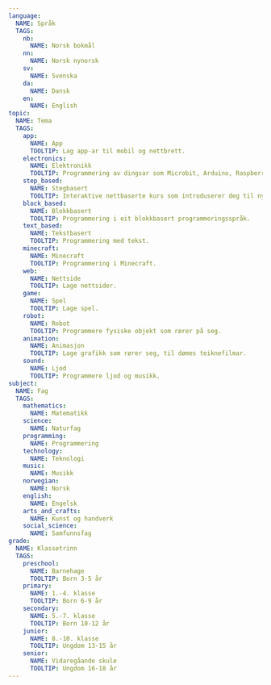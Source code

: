 ```yaml
---
language:
  NAME: Språk
  TAGS:
    nb:
      NAME: Norsk bokmål
    nn:
      NAME: Norsk nynorsk
    sv:
      NAME: Svenska
    da:
      NAME: Dansk
    en:
      NAME: English
topic:
  NAME: Tema
  TAGS:
    app:
      NAME: App
      TOOLTIP: Lag app-ar til mobil og nettbrett.
    electronics:
      NAME: Elektronikk
      TOOLTIP: Programmering av dingsar som Microbit, Arduino, Raspberry Pi, Lego Mindstorms m.m.
    step_based:
      NAME: Stegbasert
      TOOLTIP: Interaktive nettbaserte kurs som introduserer deg til nye konsept steg for steg.
    block_based:
      NAME: Blokkbasert
      TOOLTIP: Programmering i eit blokkbasert programmeringsspråk.
    text_based:
      NAME: Tekstbasert
      TOOLTIP: Programmering med tekst.
    minecraft:
      NAME: Minecraft
      TOOLTIP: Programmering i Minecraft.
    web:
      NAME: Nettside
      TOOLTIP: Lage nettsider.
    game:
      NAME: Spel
      TOOLTIP: Lage spel.
    robot:
      NAME: Robot
      TOOLTIP: Programmere fysiske objekt som rører på seg.
    animation:
      NAME: Animasjon
      TOOLTIP: Lage grafikk som rører seg, til dømes teiknefilmar.
    sound:
      NAME: Ljod
      TOOLTIP: Programmere ljod og musikk.
subject:
  NAME: Fag
  TAGS:
    mathematics:
      NAME: Matematikk
    science:
      NAME: Naturfag
    programming:
      NAME: Programmering
    technology:
      NAME: Teknologi
    music:
      NAME: Musikk
    norwegian:
      NAME: Norsk
    english:
      NAME: Engelsk
    arts_and_crafts:
      NAME: Kunst og handverk
    social_science:
      NAME: Samfunnsfag
grade:
  NAME: Klassetrinn
  TAGS:
    preschool:
      NAME: Barnehage
      TOOLTIP: Born 3-5 år
    primary:
      NAME: 1.-4. klasse
      TOOLTIP: Born 6-9 år
    secondary:
      NAME: 5.-7. klasse
      TOOLTIP: Born 10-12 år
    junior:
      NAME: 8.-10. klasse
      TOOLTIP: Ungdom 13-15 år
    senior:
      NAME: Vidaregåande skule
      TOOLTIP: Ungdom 16-18 år
---
```

